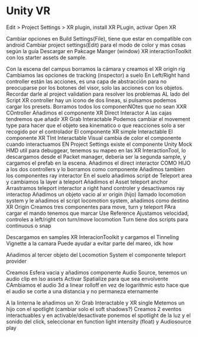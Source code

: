 # Unity VR
Edit > Project Settings > XR plugin, install XR PLugin, activar Open XR

Cambiar opciones en Build Settings(File), tiene que estar en compatible con android
Cambiar project settings(Edit) para el modo de color y mas cosas según la guía
Descargar en Pakcage Manger (window) XR interactionToolkit con los starter assets de sample.

Con la escena del campus borramos la cámara y creamos el XR origin rig
Cambiamos las opciones de tracking (inspector) a suelo
En Left/Right hand controller están las acciones, es una capa de abstracción para no preocuparse por los botones del visor, solo las acciones con los objetos.
Recordar darle al project validation para resolver los problemas
AL lado del Script XR controller hay un icono de dos lineas, si pulsamos podemos cargar los presets.
Borramos todos los componenNOtes que no sean XXR COntroller
Añadimos el componente XR Direct Interactor
A las cajas tendremos que añadir XR Grab Interactable
Podemos cambiar el movement type para hacer que el objeto sea kinematico o que reacciones solo a ser recogido por el controlador
El componente XR simple Interactable
El componente XR TInt Interactable Visual cambia de color el componente cuando interactuamos
EN Project Settings existe el componente Unity Mock HMD util para debuggear, tenemos su mapeo en las XR InteractionTool, lo descargamos desde el Packet manager, deberia ser la segunda sample, y cargamos el prefab en la escena.
Añadimos el direct interactor COMO HIJO a los dos controllers y lo borramos como componente
Añadimos tambien los componentes ray interactor
En el suelo añadimos script de Teleport area y cambiamos la layer a teleport
Añadimos el Asset teleport anchor
Arrastramos teleport interactor a right hand controler y desactivamos ray interactop
Añadimos un objeto vacio al xr origin (hijo) llamado locomotion system y le añadimos el script locomotion system, añadimos como destino XR Origin
Creamos tres componentes para move, turn y teleport
PAra cargar el mando tenemos que marcar Use Reference
Ajustamos velocidad, controles a left/right con turn/move locomotion
Turn tiene dos scripts para continuous o snap   

Descargamos en samples XR InteracionToolkit y cargamos el Tinneling Vignette a la camara
Puede ayudar a evitar parte del mareo, idk how

Añadimos al tercer objeto del Locomotion System el componente teleport provider

Creamos Esfera vacia y añadimos componente Audio Source, tenemos un audio clip en lso assets
Activar Spatialize para que sea envolvente 
CAmbiamos el audio 3d a linear rolloff en vez de logarithmic esto hace que el audio se corte a una distancia y no permaneza eternamente

A la linterna le añadimos un Xr Grab Interactable y XR single
Metemos un hijo con el spotlight (cambiar solo el soft shadows?)
Creamos 2 eventos interactuables y en activable/desactivate ponemos el spotlight de la luz y el sonido del click, seleccionar en function light intensity (float) y Audiosource play